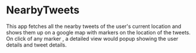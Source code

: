 # NearbyTweets

This app fetches all the nearby tweets of the user's current location and shows them up on a google map
with markers on the location of the tweets. On click of any marker , a detailed view would popup
showing the user details and tweet details.
